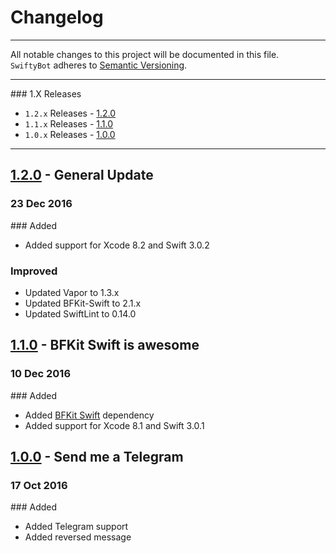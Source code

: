Changelog
=========

---

All notable changes to this project will be documented in this file.<br>
`SwiftyBot` adheres to [Semantic Versioning](http://semver.org/).

---

### 1.X Releases
- `1.2.x` Releases - [1.2.0](#120)
- `1.1.x` Releases - [1.1.0](#110)
- `1.0.x` Releases - [1.0.0](#100)

---

## [1.2.0](https://github.com/FabrizioBrancati/SwiftyBot/releases/tag/v1.2.0) - General Update
### 23 Dec 2016
### Added
- Added support for Xcode 8.2 and Swift 3.0.2

### Improved
- Updated Vapor to 1.3.x
- Updated BFKit-Swift to 2.1.x
- Updated SwiftLint to 0.14.0


## [1.1.0](https://github.com/FabrizioBrancati/SwiftyBot/releases/tag/v1.1.0) - BFKit Swift is awesome
### 10 Dec 2016
### Added
- Added [BFKit Swift](https://github.com/FabrizioBrancati/BFKit-Swift) dependency
- Added support for Xcode 8.1 and Swift 3.0.1


## [1.0.0](https://github.com/FabrizioBrancati/SwiftyBot/releases/tag/v1.0.0) - Send me a Telegram
### 17 Oct 2016
### Added
- Added Telegram support
- Added reversed message
